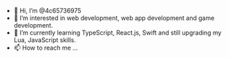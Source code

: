 - 👋 Hi, I’m @4c65736975
- 👀 I’m interested in web development, web app development and game development.
- 🌱 I’m currently learning TypeScript, React.js, Swift and still upgrading my Lua, JavaScript skills.
- 📫 How to reach me ...

<!---
4c65736975/4c65736975 is a ✨ special ✨ repository because its `README.md` (this file) appears on your GitHub profile.
You can click the Preview link to take a look at your changes.
--->
